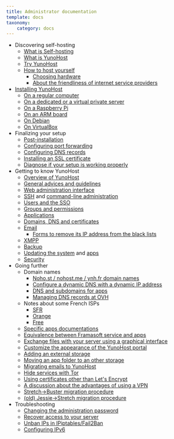 ```yaml
---
title: Administrator documentation
template: docs
taxonomy:
    category: docs
---
```


* Discovering self-hosting
    * [What is Self-hosting](/selfhosting)
    * [What is YunoHost](/whatsyunohost)
    * [Try YunoHost](/try)
    * [How to host yourself](howtohostyourself)
        * [Choosing hardware](/hardware)
        * [About the friendliness of internet service providers](/isp)
* [Installing YunoHost](/install)
    * [On a regular computer](/install_iso)
    * [On a dedicated or a virtual private server](/install_on_vps)
    * [On a Raspberry Pi](/install_on_raspberry)
    * [On an ARM board](/install_on_arm_board)
    * [On Debian](/install_on_debian)
    * [On VirtualBox](/install_on_virtualbox)
* Finalizing your setup
    * [Post-installation](/postinstall)
    * [Configuring port forwarding](/isp_box_config)
    * [Configuring DNS records](/dns_config)
    * [Installing an SSL certificate](/certificate)
    * [Diagnose if your setup is working properly](/diagnostic)
* Getting to know YunoHost
    * [Overview of YunoHost](/overview)
    * [General advices and guidelines](/guidelines)
    * [Web administration interface](/admin)
    * [SSH](/ssh) and [command-line administration](/commandline)
    * [Users and the SSO](/users)
    * [Groups and permissions](/groups_and_permissions)
    * [Applications](/apps_overview)
    * [Domains, DNS and certificates](/domains)
    * [Email](/email)
       * [Forms to remove its IP address from the black lists](/blacklist_forms)
    * [XMPP](/XMPP)
    * [Backup](/backup)
    * [Updating the system](/update) and [apps](/app_update)
    * [Security](/security)
* Going further
    * Domain names
        * [Noho.st / nohost.me / ynh.fr domain names](/dns_nohost_me)
        * [Configure a dynamic DNS with a dynamic IP address](/dns_dynamicip)
        * [DNS and subdomains for apps](/dns_subdomains)
        * [Managing DNS records at OVH](/OVH)
    * Notes about some French ISPs
        * [SFR](/isp_sfr)
        * [Orange](/isp_orange)
        * [Free](/isp_free) 
    * [Specific apps documentations](/appsdoc)
    * [Equivalence between Framasoft service and apps](/apps_framasoft)
    * [Exchange files with your server using a graphical interface](/filezilla)
    * [Customize the appearance of the YunoHost portal](/theming)
    * [Adding an external storage](/external_storage)
    * [Moving an app folder to an other storage](/moving_app_folder)
    * [Migrating emails to YunoHost](/email_migration)
    * [Hide services with Tor](/torhiddenservice)
    * [Using certificates other than Let's Encrypt](/certificate_custom)
    * [A discussion about the advantages of using a VPN](/vpn_advantage)
    * [Stretch->Buster migration procedure](stretch_buster_migration)
    * [(old) Jessie->Stretch migration procedure](jessie_stretch_migration)
* Troubleshooting
    * [Changing the administration password](/change_admin_password)
    * [Recover access to your server](/noaccess)
    * [Unban IPs in IPiptables/Fail2Ban](/fail2ban)
    * [Configuring IPv6](/ipv6)
